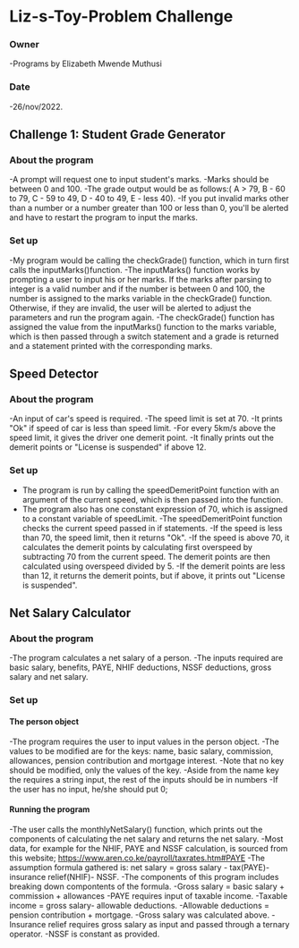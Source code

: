 # Liz-s-Toy-Problem Challenge
### Owner
-Programs by Elizabeth Mwende Muthusi
### Date
-26/nov/2022.

## Challenge 1: Student Grade Generator

### About the program
-A prompt will request one to input student's marks.
-Marks should be between 0 and 100.
-The grade output would be as follows:(  A > 79, B - 60 to 79, C -  59 to 49, D - 40 to 49, E - less 40).
-If you put invalid marks other than a number or a number greater than 100 or less than 0, you'll be alerted and have to restart the program to input the marks.

### Set up
-My program would be calling the checkGrade() function, which in turn first calls the inputMarks()function.
-The inputMarks() function works by prompting a user to input his or her marks. If the marks after parsing to integer is a valid number and if the number is between 0 and 100, the number is assigned to the marks variable in the checkGrade() function. Otherwise, if they are invalid, the user will be alerted to adjust the parameters and run the program again.
-The checkGrade() function has assigned the value from the inputMarks() function to the marks variable, which is then passed through a switch statement and a grade is returned and a statement printed with the corresponding marks.

## Speed Detector

### About the program
-An input of car's speed is required.
-The speed limit is set at 70.
-It prints "Ok" if speed of car is less than speed limit.
-For every 5km/s above the speed limit, it gives the driver one demerit point.
-It finally prints out the demerit points or "License is suspended" if above 12.

### Set up
- The program is run by calling the speedDemeritPoint function with an argument of the current speed, which is then passed into the function.
- The program also has one constant expression of 70, which is assigned to a constant variable of speedLimit.
-The speedDemeritPoint function checks the current speed passed in if statements.
-If the speed is less than 70, the speed limit, then it returns "Ok".
-If the speed is above 70, it calculates the demerit points by calculating first overspeed by subtracting 70 from the current speed. The demerit points are then calculated using overspeed divided by 5.
-If the demerit points are less than 12, it returns the demerit points, but if above, it prints out "License is suspended".

## Net Salary Calculator

### About the program
-The program calculates a net salary of a person.
-The inputs required are basic salary, benefits, PAYE, NHIF deductions, NSSF deductions, gross salary and net salary.

### Set up

#### The person object
-The program requires the user to input values in the person object.
-The values to be modified are for the keys: name, basic salary, commission, allowances, pension contribution and mortgage interest.
-Note that no key should be modified, only the values of the key.
-Aside from the name key the requires a string input, the rest of the inputs should be in numbers
-If the user has no input, he/she should put 0;

#### Running the program
-The user calls the monthlyNetSalary() function, which prints out the components of calculating the net salary and returns the net salary.
-Most data, for example for the NHIF, PAYE and NSSF calculation, is sourced from this website; https://www.aren.co.ke/payroll/taxrates.htm#PAYE
-The assumption formula gathered is:
    net salary = gross salary - tax(PAYE)- insurance relief(NHIF)- NSSF.
-The components of this program includes breaking down compontents of the formula.
-Gross salary = basic salary + commission + allowances
-PAYE requires input of taxable income. 
    -Taxable income = gross salary- allowable deductions.
        -Allowable deductions = pension contribution + mortgage.
        -Gross salary was calculated above.
-Insurance relief requires gross salary as input and passed through a ternary operator.
-NSSF is constant as provided.



